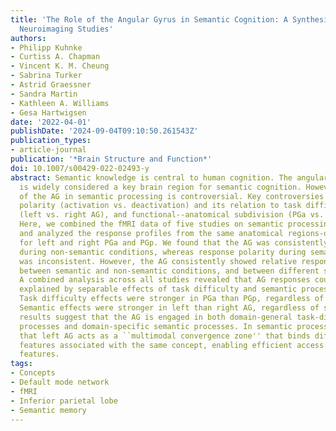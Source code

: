 ```yaml
---
title: 'The Role of the Angular Gyrus in Semantic Cognition: A Synthesis of Five Functional
  Neuroimaging Studies'
authors:
- Philipp Kuhnke
- Curtiss A. Chapman
- Vincent K. M. Cheung
- Sabrina Turker
- Astrid Graessner
- Sandra Martin
- Kathleen A. Williams
- Gesa Hartwigsen
date: '2022-04-01'
publishDate: '2024-09-04T09:10:50.261543Z'
publication_types:
- article-journal
publication: '*Brain Structure and Function*'
doi: 10.1007/s00429-022-02493-y
abstract: Semantic knowledge is central to human cognition. The angular gyrus (AG)
  is widely considered a key brain region for semantic cognition. However, the role
  of the AG in semantic processing is controversial. Key controversies concern response
  polarity (activation vs. deactivation) and its relation to task difficulty, lateralization
  (left vs. right AG), and functional--anatomical subdivision (PGa vs. PGp subregions).
  Here, we combined the fMRI data of five studies on semantic processing (n,=,172)
  and analyzed the response profiles from the same anatomical regions-of-interest
  for left and right PGa and PGp. We found that the AG was consistently deactivated
  during non-semantic conditions, whereas response polarity during semantic conditions
  was inconsistent. However, the AG consistently showed relative response differences
  between semantic and non-semantic conditions, and between different semantic conditions.
  A combined analysis across all studies revealed that AG responses could be best
  explained by separable effects of task difficulty and semantic processing demand.
  Task difficulty effects were stronger in PGa than PGp, regardless of hemisphere.
  Semantic effects were stronger in left than right AG, regardless of subregion. These
  results suggest that the AG is engaged in both domain-general task-difficulty-related
  processes and domain-specific semantic processes. In semantic processing, we propose
  that left AG acts as a ``multimodal convergence zone'' that binds different semantic
  features associated with the same concept, enabling efficient access to task-relevant
  features.
tags:
- Concepts
- Default mode network
- fMRI
- Inferior parietal lobe
- Semantic memory
---
```


